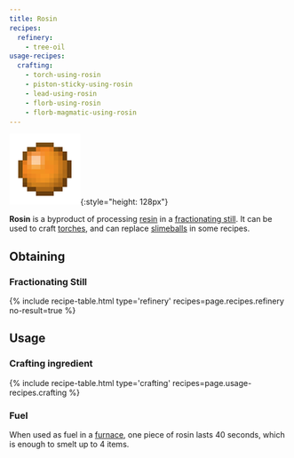 ```yaml
---
title: Rosin
recipes:
  refinery:
    - tree-oil
usage-recipes:
  crafting:
    - torch-using-rosin
    - piston-sticky-using-rosin
    - lead-using-rosin
    - florb-using-rosin
    - florb-magmatic-using-rosin
---
```


![Rosin](/assets/images/thermal-foundation/rosin.png){:style="height: 128px"}


**Rosin** is a byproduct of processing
[resin](/docs/thermal-foundation/fluids/tree/resin/) in a [fractionating
still](/docs/thermal-expansion/machines/fractionating-still/). It can be used to
craft [torches](https://minecraft.gamepedia.com/Torches), and can replace
[slimeballs](https://minecraft.gamepedia.com/Slimeball) in some recipes.


Obtaining
---------

### Fractionating Still
{% include recipe-table.html type='refinery' recipes=page.recipes.refinery no-result=true %}


Usage
-----

### Crafting ingredient
{% include recipe-table.html type='crafting' recipes=page.usage-recipes.crafting %}

### Fuel
When used as fuel in a [furnace](https://minecraft.gamepedia.com/Furnace), one
piece of rosin lasts 40 seconds, which is enough to smelt up to 4 items.
